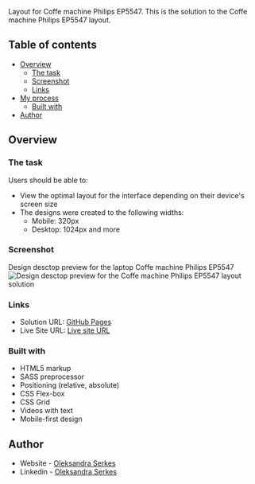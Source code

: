 Layout for Coffe machine Philips EP5547.
This is the solution to the Coffe machine Philips EP5547 layout.

## Table of contents

- [Overview](#overview)
  - [The task](#the-task)
  - [Screenshot](#screenshot)
  - [Links](#links)
- [My process](#my-process)
  - [Built with](#built-with)
- [Author](#author)

## Overview

### The task

Users should be able to:

- View the optimal layout for the interface depending on their device's screen size
- The designs were created to the following widths:
  - Mobile: 320px
  - Desktop: 1024px and more

### Screenshot

Design desctop preview for the laptop Coffe machine Philips EP5547
![Design desctop preview for the Coffe machine Philips EP5547 layout solution](./img/desctop-layout.png)

### Links

- Solution URL: [GitHub Pages](https://github.com/OlSerkes/-offee-machine-Philips-EP554790)
- Live Site URL: [Live site URL](https://olserkes.github.io/-offee-machine-Philips-EP554790/)

### Built with

- HTML5 markup
- SASS preprocessor
- Positioning (relative, absolute)
- CSS Flex-box
- CSS Grid
- Videos with text
- Mobile-first design

## Author

- Website - [Oleksandra Serkes](https://github.com/OlSerkes)
- Linkedin - [Oleksandra Serkes](https://www.linkedin.com/in/oleksandra-serkes-65580620a/)
